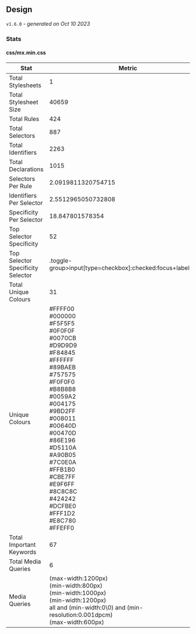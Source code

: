 ## Design
`v1.6.0` - *generated on Oct 10 2023*
### Stats
#### css/mx.min.css
|Stat|Metric|
|---|---|
|Total Stylesheets|1|
|Total Stylesheet Size|40659|
|Total Rules|424|
|Total Selectors|887|
|Total Identifiers|2263|
|Total Declarations|1015|
|Selectors Per Rule|2.0919811320754715|
|Identifiers Per Selector|2.5512965050732808|
|Specificity Per Selector|18.847801578354|
|Top Selector Specificity|52|
|Top Selector Specificity Selector|.toggle-group>input[type=checkbox]:checked:focus+label:focus|
|Total Unique Colours|31|
|Unique Colours|#FFFF00<br/>#000000<br/>#F5F5F5<br/>#0F0F0F<br/>#0070CB<br/>#D9D9D9<br/>#F84845<br/>#FFFFFF<br/>#89BAEB<br/>#757575<br/>#F0F0F0<br/>#B8B8B8<br/>#0059A2<br/>#004175<br/>#9BD2FF<br/>#008011<br/>#00640D<br/>#00470D<br/>#86E196<br/>#D5110A<br/>#A90B05<br/>#7C0E0A<br/>#FFB1B0<br/>#CBE7FF<br/>#E9F6FF<br/>#8C8C8C<br/>#424242<br/>#DCFBE0<br/>#FFF1D2<br/>#E8C780<br/>#FFEFF0|
|Total Important Keywords|67|
|Total Media Queries|6|
|Media Queries|(max-width:1200px)<br/>(min-width:800px)<br/>(min-width:1000px)<br/>(min-width:1200px)<br/>all and (min-width:0\0) and (min-resolution:0.001dpcm)<br/>(max-width:600px)|